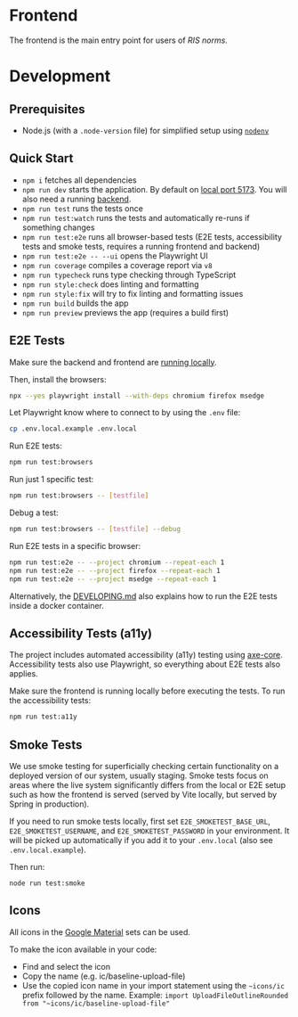 # Frontend

The frontend is the main entry point for users of _RIS norms_.

# Development

## Prerequisites

- Node.js (with a `.node-version` file) for simplified setup using [`nodenv`](https://github.com/nodenv/nodenv)

## Quick Start

- `npm i` fetches all dependencies
- `npm run dev` starts the application. By default on [local port 5173](http://localhost:5173). You will also need a running [backend](../backend/README.md).
- `npm run test` runs the tests once
- `npm run test:watch` runs the tests and automatically re-runs if something changes
- `npm run test:e2e` runs all browser-based tests (E2E tests, accessibility tests and smoke tests, requires a running frontend and backend)
- `npm run test:e2e -- --ui` opens the Playwright UI
- `npm run coverage` compiles a coverage report via `v8`
- `npm run typecheck` runs type checking through TypeScript
- `npm run style:check` does linting and formatting
- `npm run style:fix` will try to fix linting and formatting issues
- `npm run build` builds the app
- `npm run preview` previews the app (requires a build first)

## E2E Tests

Make sure the backend and frontend are [running locally](../DEVELOPING.md#how-to-run-locally).

Then, install the browsers:

```bash
npx --yes playwright install --with-deps chromium firefox msedge
```

Let Playwright know where to connect to by using the `.env` file:

```bash
cp .env.local.example .env.local
```

Run E2E tests:

```bash
npm run test:browsers
```

Run just 1 specific test:

```bash
npm run test:browsers -- [testfile]
```

Debug a test:

```bash
npm run test:browsers -- [testfile] --debug
```

Run E2E tests in a specific browser:

```bash
npm run test:e2e -- --project chromium --repeat-each 1
npm run test:e2e -- --project firefox --repeat-each 1
npm run test:e2e -- --project msedge --repeat-each 1
```

Alternatively, the [DEVELOPING.md](../DEVELOPING.md#how-to-run-locally) also explains how to run the E2E tests inside a docker container.

## Accessibility Tests (a11y)

The project includes automated accessibility (a11y) testing using [axe-core](https://github.com/dequelabs/axe-core). Accessibility tests also use Playwright, so everything about E2E tests also applies.

Make sure the frontend is running locally before executing the tests. To run the accessibility tests:

```bash
npm run test:a11y
```

## Smoke Tests

We use smoke testing for superficially checking certain functionality on a deployed version of our system, usually staging. Smoke tests focus on areas where the live system significantly differs from the local or E2E setup such as how the frontend is served (served by Vite locally, but served by Spring in production).

If you need to run smoke tests locally, first set `E2E_SMOKETEST_BASE_URL`, `E2E_SMOKETEST_USERNAME`, and `E2E_SMOKETEST_PASSWORD` in your environment. It will be picked up automatically if you add it to your `.env.local` (also see `.env.local.example`).

Then run:

```
node run test:smoke
```

## Icons

All icons in the [Google Material](https://icon-sets.iconify.design/ic) sets can be used.

To make the icon available in your code:

- Find and select the icon
- Copy the name (e.g. ic/baseline-upload-file)
- Use the copied icon name in your import statement using the `~icons/ic` prefix followed by the name. Example:
  `import UploadFileOutlineRounded from "~icons/ic/baseline-upload-file"`
